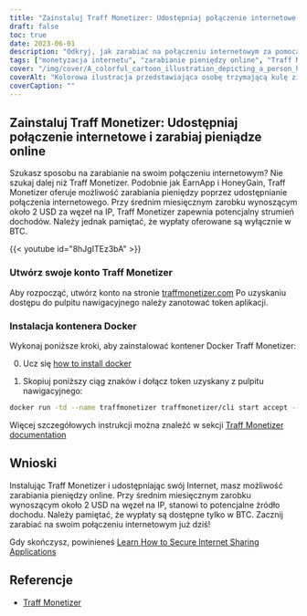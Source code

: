 ```yaml
---
title: "Zainstaluj Traff Monetizer: Udostępniaj połączenie internetowe i zarabiaj pieniądze online"
draft: false
toc: true
date: 2023-06-01
description: "Odkryj, jak zarabiać na połączeniu internetowym za pomocą Traff Monetizer i zarabiaj bez wysiłku, oferując potencjalny strumień dochodów poprzez udostępnianie Internetu."
tags: ["monetyzacja internetu", "zarabianie pieniędzy online", "Traff Monetizer", "Udostępnianie połączenia internetowego", "dochód pasywny", "Wypłaty BTC", "zarabianie w domu", "udostępnianie internetu", "możliwości zarabiania online", "Zarabiaj z Traff Monetizer", "platforma monetyzacji", "zarabianie w internecie", "Uzyskiwanie pasywnego dochodu", "monetyzacja internetu", "zarabianie bitcoinów", "Udostępnianie nieużywanego Internetu", "internetowy strumień dochodów", "zarabianie z kontenerem Docker", "potencjał zarobkowy online", "sieć udostępniania internetu", "Zarabianie z węzłem na IP", "dochód internetowy", "Zarabianie BTC", "przychody z internetu", "zarabianie przez udostępnianie w internecie", "Samouczek Traff Monetizer", "przewodnik po monetyzacji internetu", "zarobki z połączeniem internetowym", "Tworzenie konta Traff Monetizer", "Instalacja Traff Monetizer Docker"]
cover: "/img/cover/A_colorful_cartoon_illustration_depicting_a_person_holding.png"
coverAlt: "Kolorowa ilustracja przedstawiająca osobę trzymającą kulę ziemską z liniami sieciowymi łączącymi różne urządzenia, reprezentująca koncepcję udostępniania Internetu i zarabiania pieniędzy."
coverCaption: ""
---
```


## Zainstaluj Traff Monetizer: Udostępniaj połączenie internetowe i zarabiaj pieniądze online

Szukasz sposobu na zarabianie na swoim połączeniu internetowym? Nie szukaj dalej niż Traff Monetizer. Podobnie jak EarnApp i HoneyGain, Traff Monetizer oferuje możliwość zarabiania pieniędzy poprzez udostępnianie połączenia internetowego. Przy średnim miesięcznym zarobku wynoszącym około 2 USD za węzeł na IP, Traff Monetizer zapewnia potencjalny strumień dochodów. Należy jednak pamiętać, że wypłaty oferowane są wyłącznie w BTC.

{{< youtube id="8hJgITEz3bA" >}}

### Utwórz swoje konto Traff Monetizer
Aby rozpocząć, utwórz konto na stronie [traffmonetizer.com](https://traffmonetizer.com/?aff=1389828&utm_source=traffmonetizerdockerguide) Po uzyskaniu dostępu do pulpitu nawigacyjnego należy zanotować token aplikacji.

### Instalacja kontenera Docker
Wykonaj poniższe kroki, aby zainstalować kontener Docker Traff Monetizer:

0. Ucz się [how to install docker](https://simeononsecurity.com/other/creating-profitable-low-powered-crypto-miners/#installing-docker)

1. Skopiuj poniższy ciąg znaków i dołącz token uzyskany z pulpitu nawigacyjnego:
```bash
docker run -td --name traffmonetizer traffmonetizer/cli start accept --token YOUR_TOKEN
```

Więcej szczegółowych instrukcji można znaleźć w sekcji [Traff Monetizer documentation](https://traffmonetizer.com/?aff=1389828&utm_source=traffmonetizerdockerguide)


## Wnioski

Instalując Traff Monetizer i udostępniając swój Internet, masz możliwość zarabiania pieniędzy online. Przy średnim miesięcznym zarobku wynoszącym około 2 USD na węzeł na IP, stanowi to potencjalne źródło dochodu. Należy pamiętać, że wypłaty są dostępne tylko w BTC. Zacznij zarabiać na swoim połączeniu internetowym już dziś!

Gdy skończysz, powinieneś [Learn How to Secure Internet Sharing Applications](https://simeononsecurity.com/other/how-to-secure-internet-sharing-applications/)

## Referencje

- [Traff Monetizer](https://traffmonetizer.com/?aff=1389828&utm_source=traffmonetizerdockerguide)



